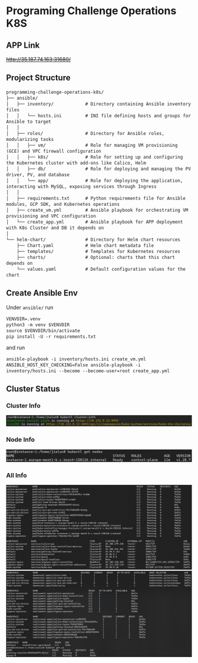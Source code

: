 # Programing Challenge Operations K8S

## APP Link
~~http://35.187.74.163:31680/~~

## Project Structure
```
programming-challenge-operations-k8s/
├── ansible/
│   ├── inventory/            # Directory containing Ansible inventory files
│   │   └── hosts.ini         # INI file defining hosts and groups for Ansible to target
│   │
│   ├── roles/                # Directory for Ansible roles, modularizing tasks
│   │   ├── vm/               # Role for managing VM provisioning (GCE) and VPC firewall configuration
│   │   ├── k8s/              # Role for setting up and configuring the Kubernetes cluster with add-ons like Calico, Helm
│   │   ├── db/               # Role for deploying and managing the PV driver, PV, and database
│   │   └── app/              # Role for deploying the application, interacting with MySQL, exposing services through Ingress
│   │
│   ├── requirements.txt      # Python requirements file for Ansible modules, GCP SDK, and Kubernetes operations
│   ├── create_vm.yml         # Ansible playbook for orchestrating VM provisioning and VPC configuration
│   └── create_app.yml        # Ansible playbook for APP deployment with K8s Cluster and DB it depends on
│
└── helm-chart/               # Directory for Helm chart resources
    ├── Chart.yaml            # Helm chart metadata file
    ├── templates/            # Templates for Kubernetes resources
    ├── charts/               # Optional: charts that this chart depends on
    └── values.yaml           # Default configuration values for the chart
```

## Create Ansible Env
Under `ansible/` run
```shell
VENVDIR=.venv
python3 -m venv $VENVDIR
source $VENVDIR/bin/activate
pip install -U -r requirements.txt
```

and run
```shell
ansible-playbook -i inventory/hosts.ini create_vm.yml
ANSIBLE_HOST_KEY_CHECKING=False ansible-playbook -i inventory/hosts.ini --become --become-user=root create_app.yml
```

## Cluster Status

### Cluster Info
![alt text](cluster_info.png)
### Node Info
![alt text](node_info.png)
### All Info
![alt text](all_info_1.png)
![alt text](all_info_2.png)
